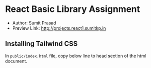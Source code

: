 # React Basic Library Assignment
- Author: Sumit Prasad
- Preview Link: http://projects.react1.sumitkp.in


## Installing Tailwind CSS
In `public/index.html` file, copy below line to head section of the html document.

